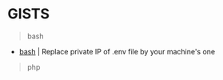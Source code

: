 # GISTS


> bash
- [bash](https://raw.githubusercontent.com/santeacademie/gist/master/ipenv/ipenv/ipenv) | Replace private IP of .env file by your machine's one


> php


